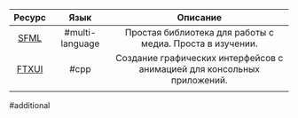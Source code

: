

|                      Ресурс                      |      Язык       |                                Описание                                 |
| :----------------------------------------------: | :-------------: | :---------------------------------------------------------------------: |
|  [SFML](https://www.sfml-dev.org/index.php)<br>  | #multi-language |        Простая библиотека для работы с медиа. Проста в изучении.        |
| [FTXUI](https://github.com/ArthurSonzogni/FTXUI) |      #cpp       | Создание графических интерфейсов с анимацией для консольных приложений. |
|                                                  |                 |                                                                         |



#additional